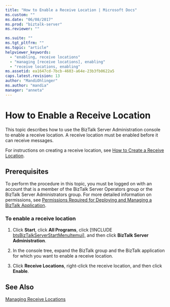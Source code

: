 ```yaml
---
title: "How to Enable a Receive Location | Microsoft Docs"
ms.custom: ""
ms.date: "06/08/2017"
ms.prod: "biztalk-server"
ms.reviewer: ""

ms.suite: ""
ms.tgt_pltfrm: ""
ms.topic: "article"
helpviewer_keywords: 
  - "enabling, receive locations"
  - "managing [receive locations], enabling"
  - "receive locations, enabling"
ms.assetid: ea1647cd-7bcb-4603-a64e-23b3fb0622a5
caps.latest.revision: 13
author: "MandiOhlinger"
ms.author: "mandia"
manager: "anneta"
---
```

# How to Enable a Receive Location
This topic describes how to use the BizTalk Server Administration console to enable a receive location. A receive location must be enabled before it can receive messages.  
  
 For instructions on creating a receive location, see [How to Create a Receive Location](../core/how-to-create-a-receive-location.md).  
  
## Prerequisites  
 To perform the procedure in this topic, you must be logged on with an account that is a member of the BizTalk Server Operators group or the BizTalk Server Administrators group. For more detailed information on permissions, see [Permissions Required for Deploying and Managing a BizTalk Application](../core/permissions-required-for-deploying-and-managing-a-biztalk-application.md).  
  
### To enable a receive location  
  
1. Click <strong>Start</strong>, click <strong>All Programs</strong>, click [!INCLUDE [btsBizTalkServerStartMenuItemui](../includes/btsbiztalkserverstartmenuitemui-md.md)], and then click <strong>BizTalk Server Administration</strong>.  
  
2. In the console tree, expand the BizTalk group and the BizTalk application for which you want to enable a receive location.  
  
3. Click **Receive Locations**, right-click the receive location, and then click **Enable**.  
  
## See Also  
 [Managing Receive Locations](../core/managing-receive-locations.md)